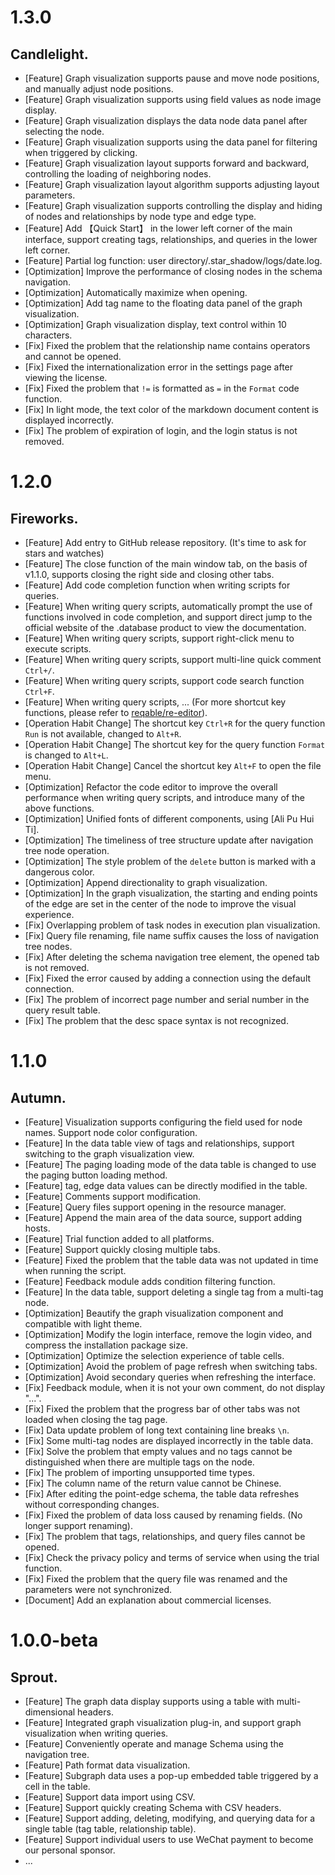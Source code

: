 # 1.3.0

## Candlelight.

* [Feature] Graph visualization supports pause and move node positions, and manually adjust node positions.
* [Feature] Graph visualization supports using field values as node image display.
* [Feature] Graph visualization displays the data node data panel after selecting the node.
* [Feature] Graph visualization supports using the data panel for filtering when triggered by clicking.
* [Feature] Graph visualization layout supports forward and backward, controlling the loading of neighboring nodes.
* [Feature] Graph visualization layout algorithm supports adjusting layout parameters.
* [Feature] Graph visualization supports controlling the display and hiding of nodes and relationships by node type and edge type.
* [Feature] Add 【Quick Start】 in the lower left corner of the main interface, support creating tags, relationships, and queries in the lower left corner.
* [Feature] Partial log function: user directory/.star_shadow/logs/date.log.
* [Optimization] Improve the performance of closing nodes in the schema navigation.
* [Optimization] Automatically maximize when opening.
* [Optimization] Add tag name to the floating data panel of the graph visualization.
* [Optimization] Graph visualization display, text control within 10 characters.
* [Fix] Fixed the problem that the relationship name contains operators and cannot be opened.
* [Fix] Fixed the internationalization error in the settings page after viewing the license.
* [Fix] Fixed the problem that `!=` is formatted as `=` in the `Format` code function.
* [Fix] In light mode, the text color of the markdown document content is displayed incorrectly.
* [Fix] The problem of expiration of login, and the login status is not removed.

# 1.2.0

## Fireworks.

* [Feature] Add entry to GitHub release repository. (It's time to ask for stars and watches)
* [Feature] The close function of the main window tab, on the basis of v1.1.0, supports closing the right side and closing other tabs.
* [Feature] Add code completion function when writing scripts for queries.
* [Feature] When writing query scripts, automatically prompt the use of functions involved in code completion, and support direct jump to the official website of the .database product to view the documentation.
* [Feature] When writing query scripts, support right-click menu to execute scripts.
* [Feature] When writing query scripts, support multi-line quick comment `Ctrl+/`.
* [Feature] When writing query scripts, support code search function `Ctrl+F`.
* [Feature] When writing query scripts, ... (For more shortcut key functions, please refer to [reqable/re-editor](https://github.com/reqable/re-editor)).
* [Operation Habit Change] The shortcut key `Ctrl+R` for the query function `Run` is not available, changed to `Alt+R`.
* [Operation Habit Change] The shortcut key for the query function `Format` is changed to `Alt+L`.
* [Operation Habit Change] Cancel the shortcut key `Alt+F` to open the file menu.
* [Optimization] Refactor the code editor to improve the overall performance when writing query scripts, and introduce many of the above functions.
* [Optimization] Unified fonts of different components, using [Ali Pu Hui Ti].
* [Optimization] The timeliness of tree structure update after navigation tree node operation.
* [Optimization] The style problem of the `delete` button is marked with a dangerous color.
* [Optimization] Append directionality to graph visualization.
* [Optimization] In the graph visualization, the starting and ending points of the edge are set in the center of the node to improve the visual experience.
* [Fix] Overlapping problem of task nodes in execution plan visualization.
* [Fix] Query file renaming, file name suffix causes the loss of navigation tree nodes.
* [Fix] After deleting the schema navigation tree element, the opened tab is not removed.
* [Fix] Fixed the error caused by adding a connection using the default connection.
* [Fix] The problem of incorrect page number and serial number in the query result table.
* [Fix] The problem that the desc space syntax is not recognized.

# 1.1.0

## Autumn.

* [Feature] Visualization supports configuring the field used for node names. Support node color configuration.
* [Feature] In the data table view of tags and relationships, support switching to the graph visualization view.
* [Feature] The paging loading mode of the data table is changed to use the paging button loading method.
* [Feature] tag, edge data values can be directly modified in the table.
* [Feature] Comments support modification.
* [Feature] Query files support opening in the resource manager.
* [Feature] Append the main area of the data source, support adding hosts.
* [Feature] Trial function added to all platforms.
* [Feature] Support quickly closing multiple tabs.
* [Feature] Fixed the problem that the table data was not updated in time when running the script.
* [Feature] Feedback module adds condition filtering function.
* [Feature] In the data table, support deleting a single tag from a multi-tag node.
* [Optimization] Beautify the graph visualization component and compatible with light theme.
* [Optimization] Modify the login interface, remove the login video, and compress the installation package size.
* [Optimization] Optimize the selection experience of table cells.
* [Optimization] Avoid the problem of page refresh when switching tabs.
* [Optimization] Avoid secondary queries when refreshing the interface.
* [Fix] Feedback module, when it is not your own comment, do not display "...".
* [Fix] Fixed the problem that the progress bar of other tabs was not loaded when closing the tag page.
* [Fix] Data update problem of long text containing line breaks `\n`.
* [Fix] Some multi-tag nodes are displayed incorrectly in the table data.
* [Fix] Solve the problem that empty values and no tags cannot be distinguished when there are multiple tags on the node.
* [Fix] The problem of importing unsupported time types.
* [Fix] The column name of the return value cannot be Chinese.
* [Fix] After editing the point-edge schema, the table data refreshes without corresponding changes.
* [Fix] Fixed the problem of data loss caused by renaming fields. (No longer support renaming).
* [Fix] The problem that tags, relationships, and query files cannot be opened.
* [Fix] Check the privacy policy and terms of service when using the trial function.
* [Fix] Fixed the problem that the query file was renamed and the parameters were not synchronized.
* [Document] Add an explanation about commercial licenses.

# 1.0.0-beta

## Sprout.

* [Feature] The graph data display supports using a table with multi-dimensional headers.
* [Feature] Integrated graph visualization plug-in, and support graph visualization when writing queries.
* [Feature] Conveniently operate and manage Schema using the navigation tree.
* [Feature] Path format data visualization.
* [Feature] Subgraph data uses a pop-up embedded table triggered by a cell in the table.
* [Feature] Support data import using CSV.
* [Feature] Support quickly creating Schema with CSV headers.
* [Feature] Support adding, deleting, modifying, and querying data for a single table (tag table, relationship table).
* [Feature] Support individual users to use WeChat payment to become our personal sponsor.
* ...